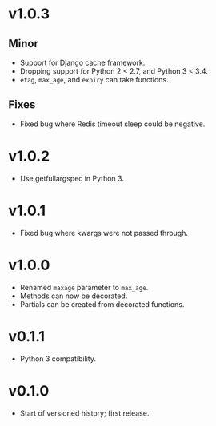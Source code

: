 v1.0.3
======

Minor
-----
- Support for Django cache framework.
- Dropping support for Python 2 < 2.7, and Python 3 < 3.4.
- `etag`, `max_age`, and `expiry` can take functions.

Fixes
-----
- Fixed bug where Redis timeout sleep could be negative.


v1.0.2
======
- Use getfullargspec in Python 3.


v1.0.1
======
- Fixed bug where kwargs were not passed through.


v1.0.0
======

- Renamed `maxage` parameter to `max_age`.
- Methods can now be decorated.
- Partials can be created from decorated functions.


v0.1.1
======
- Python 3 compatibility.


v0.1.0
======
- Start of versioned history; first release.
